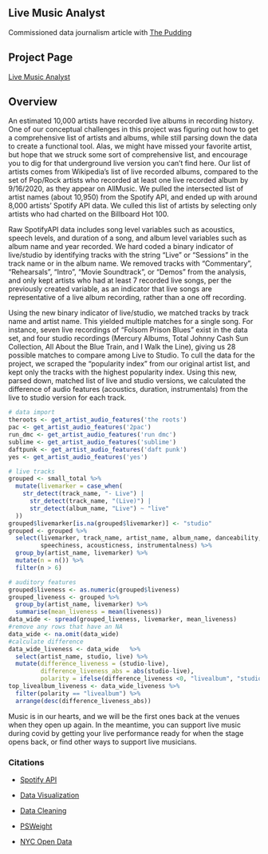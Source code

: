 ## Live Music Analyst
Commissioned data journalism article with [The Pudding](https://pudding.cool/) 

## Project Page

[Live Music Analyst](https://pudding.cool/2021/02/jukebox/) 

## Overview

An estimated 10,000 artists have recorded live albums in recording history. One of our conceptual challenges in this project was figuring out how to get a comprehensive list of artists and albums, while still parsing down the data to create a functional tool. Alas, we might have missed your favorite artist, but hope that we struck some sort of comprehensive list, and encourage you to dig for that underground live version you can’t find here. Our list of artists comes from Wikipedia’s list of live recorded albums, compared to the set of Pop/Rock artists who recorded at least one live recorded album by 9/16/2020, as they appear on AllMusic. We pulled the intersected list of artist names (about 10,950) from the Spotify API, and ended up with around 8,000 artists’ Spotify API data. We culled this list of artists by selecting only artists who had charted on the Billboard Hot 100.

Raw SpotifyAPI data includes song level variables such as acoustics, speech levels, and duration of a song, and album level variables such as album name and year recorded. We hard coded a binary indicator of live/studio by identifying tracks with the string “Live” or “Sessions” in the track name or in the album name. We removed tracks with “Commentary”, “Rehearsals”, “Intro”, “Movie Soundtrack”, or “Demos” from the analysis, and only kept artists who had at least 7 recorded live songs, per the previously created variable, as an indicator that live songs are representative of a live album recording, rather than a one off recording.

Using the new binary indicator of live/studio, we matched tracks by track name and artist name. This yielded multiple matches for a single song. For instance, seven live recordings of “Folsom Prison Blues” exist in the data set, and four studio recordings (Mercury Albums, Total Johnny Cash Sun Collection, All About the Blue Train, and I Walk the Line), giving us 28 possible matches to compare among Live to Studio. To cull the data for the project, we scraped the “popularity index” from our original artist list, and kept only the tracks with the highest popularity index. Using this new, parsed down, matched list of live and studio versions, we calculated the difference of audio features (acoustics, duration, instrumentals) from the live to studio version for each track.

``` r
# data import
theroots <- get_artist_audio_features('the roots')
pac <- get_artist_audio_features('2pac')
run_dmc <- get_artist_audio_features('run dmc')
sublime <- get_artist_audio_features('sublime')
daftpunk <- get_artist_audio_features('daft punk')
yes <- get_artist_audio_features('yes')

# live tracks
grouped <- small_total %>%
  mutate(livemarker = case_when(
    str_detect(track_name, "- Live") |
      str_detect(track_name, "(Live)") |
      str_detect(album_name, "Live") ~ "live"
  ))
grouped$livemarker[is.na(grouped$livemarker)] <- "studio"
grouped <- grouped %>%
  select(livemarker, track_name, artist_name, album_name, danceability, energy, tempo, liveness, valence,
         speechiness, acousticness, instrumentalness) %>%
  group_by(artist_name, livemarker) %>%
  mutate(n = n()) %>%
  filter(n > 6)

# auditory features
grouped$liveness <- as.numeric(grouped$liveness)
grouped_liveness <- grouped %>%
  group_by(artist_name, livemarker) %>%
  summarise(mean_liveness = mean(liveness))
data_wide <- spread(grouped_liveness, livemarker, mean_liveness)
#remove any rows that have an NA
data_wide <- na.omit(data_wide)
#calculate difference
data_wide_liveness <- data_wide   %>%
  select(artist_name, studio, live) %>%
  mutate(difference_liveness = (studio-live),
         difference_liveness_abs = abs(studio-live),
         polarity = ifelse(difference_liveness <0, "livealbum", "studioalbum"))
top_livealbum_liveness <- data_wide_liveness %>%
  filter(polarity == "livealbum") %>%
  arrange(desc(difference_liveness_abs))

```


Music is in our hearts, and we will be the first ones back at the venues when they open up again. In the meantime, you can support live music during covid by getting your live performance ready for when the stage opens back, or find other ways to support live musicians.

### Citations

* [Spotify API](https://developer.spotify.com/documentation/web-api/libraries/)
* [Data Visualization](https://d3js.org/)
* [Data Cleaning](https://cran.r-project.org/web/packages/tidyverse/index.html)

* [PSWeight](https://cran.r-project.org/web/packages/PSweight/PSweight.pdf)
* [NYC Open Data](https://opendata.cityofnewyork.us/)

